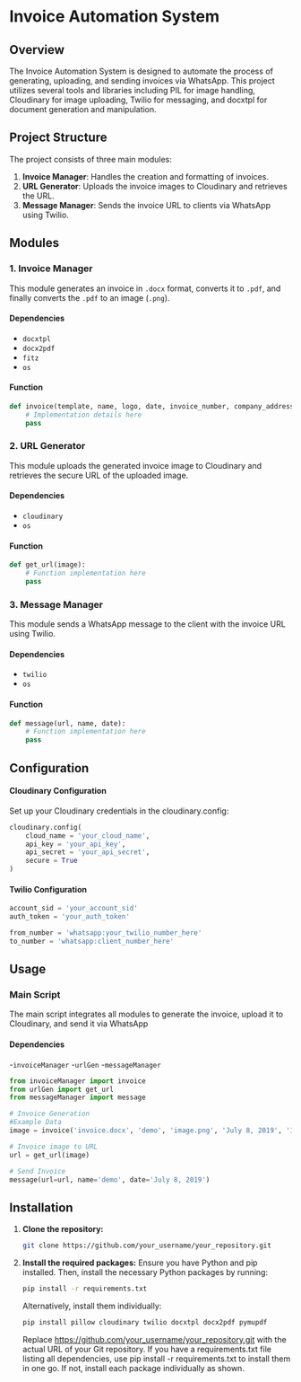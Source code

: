 # Invoice Automation System

## Overview

The Invoice Automation System is designed to automate the process of generating, uploading, and sending invoices via WhatsApp. This project utilizes several tools and libraries including PIL for image handling, Cloudinary for image uploading, Twilio for messaging, and docxtpl for document generation and manipulation.

## Project Structure

The project consists of three main modules:

1. **Invoice Manager**: Handles the creation and formatting of invoices.
2. **URL Generator**: Uploads the invoice images to Cloudinary and retrieves the URL.
3. **Message Manager**: Sends the invoice URL to clients via WhatsApp using Twilio.

## Modules

### 1. Invoice Manager

This module generates an invoice in `.docx` format, converts it to `.pdf`, and finally converts the `.pdf` to an image (`.png`).

#### Dependencies

- `docxtpl`
- `docx2pdf`
- `fitz`
- `os`

#### Function

```python
def invoice(template, name, logo, date, invoice_number, company_address, invoice_to, amount):
    # Implementation details here
    pass
```

### 2. URL Generator 
This module uploads the generated invoice image to Cloudinary and retrieves the secure URL of the uploaded image.

#### Dependencies
- `cloudinary`
- `os`

#### Function

```python
def get_url(image):
    # Function implementation here
    pass
```

### 3. Message Manager
This module sends a WhatsApp message to the client with the invoice URL using Twilio.

#### Dependencies
- `twilio`
- `os`

#### Function
```python
def message(url, name, date):
    # Function implementation here
    pass
```

## Configuration
#### Cloudinary Configuration
Set up your Cloudinary credentials in the cloudinary.config:


```python
cloudinary.config(
    cloud_name = 'your_cloud_name', 
    api_key = 'your_api_key', 
    api_secret = 'your_api_secret', 
    secure = True
)
```

#### Twilio Configuration
```python
account_sid = 'your_account_sid' 
auth_token = 'your_auth_token'

from_number = 'whatsapp:your_twilio_number_here' 
to_number = 'whatsapp:client_number_here'
```
## Usage
### Main Script
The main script integrates all modules to generate the invoice, upload it to Cloudinary, and send it via WhatsApp

#### Dependencies
-`invoiceManager`
-`urlGen`
-`messageManager`

```python
from invoiceManager import invoice
from urlGen import get_url
from messageManager import message

# Invoice Generation
#Example Data
image = invoice('invoice.docx', 'demo', 'image.png', 'July 8, 2019', '1234', 'company address', 'invoice to address', '1000.00')

# Invoice image to URL
url = get_url(image)

# Send Invoice
message(url=url, name='demo', date='July 8, 2019')
```

## Installation

1. **Clone the repository:**
   ```bash
   git clone https://github.com/your_username/your_repository.git
   ```
2. **Install the required packages:**
   Ensure you have Python and pip installed. Then, install the necessary Python packages by running:
   ```bash
   pip install -r requirements.txt
   ```
   Alternatively, install them individually:
   ```bash
   pip install pillow cloudinary twilio docxtpl docx2pdf pymupdf
   ```
   Replace https://github.com/your_username/your_repository.git with the actual URL of your Git repository. If you have a requirements.txt file listing all dependencies, use pip install -r requirements.txt to install them in one go. If not, install each package individually as shown.
   
